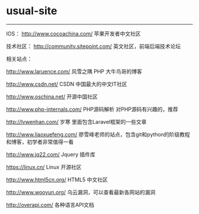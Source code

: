 # usual-site
--------------------------------------------------------------------------------
IOS：
http://www.cocoachina.com/   苹果开发者中文社区


技术社区：
http://community.sitepoint.com/   英文社区，前端后端技术论坛

相关站点：

http://www.laruence.com/   风雪之隅   PHP  大牛鸟哥的博客 

http://www.csdn.net/    CSDN 中国最大的中文IT社区 

http://www.oschina.net/  开源中国社区 

http://www.php-internals.com/  PHP源码解析  对PHP源码有兴趣的，推荐 

http://lvwenhan.com/  岁寒     里面包含Laravel框架的一些文章 

http://www.liaoxuefeng.com/  廖雪峰老师的站点，包含git和python的阶级教程和博客，初学者非常值得一看 

http://www.jq22.com/  Jquery 插件库 

https://linux.cn/   Linux 开源社区 

http://www.html5cn.org/   HTML5 中文社区 

http://www.wooyun.org/  乌云漏洞，可以查看最新各网站的漏洞 

http://overapi.com/   各种语言API文档
